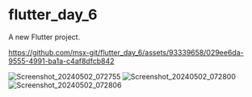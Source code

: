 # flutter_day_6

A new Flutter project.

https://github.com/msx-git/flutter_day_6/assets/93339658/029ee6da-9555-4991-ba1a-c4af8dfcb842

![Screenshot_20240502_072755](https://github.com/msx-git/flutter_day_6/assets/93339658/a0a5c5c4-1613-4a48-ad6b-3fd79035de89)
![Screenshot_20240502_072800](https://github.com/msx-git/flutter_day_6/assets/93339658/8ed20f58-a45e-43f2-82f2-bb554f8a0fbe)
![Screenshot_20240502_072806](https://github.com/msx-git/flutter_day_6/assets/93339658/4602f236-fd06-47f6-a804-7907645a8b85)
